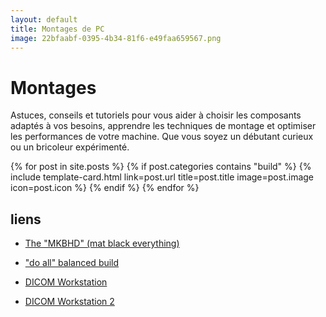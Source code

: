 ```yaml
---
layout: default
title: Montages de PC
image: 22bfaabf-0395-4b34-81f6-e49faa659567.png
---
```


# Montages

Astuces, conseils et tutoriels pour vous aider à choisir les composants adaptés à vos besoins, apprendre les techniques de montage et optimiser les performances de votre machine. Que vous soyez un débutant curieux ou un bricoleur expérimenté.

<div class="row row-cols-1 row-cols-md-2 g-4">
{% for post in site.posts %}
  {% if post.categories contains "build" %}
    {% include template-card.html link=post.url title=post.title image=post.image icon=post.icon %}
  {% endif %}
{% endfor %}
</div>

## liens

- [The "MKBHD" (mat black everything)](https://fr.pcpartpicker.com/b/fcMv6h)

- ["do all" balanced build](https://fr.pcpartpicker.com/b/GxL2FT)

- [DICOM Workstation](https://fr.pcpartpicker.com/b/vwcTwP)

- [DICOM Workstation 2](./builds/PRIMEINT2304.md)